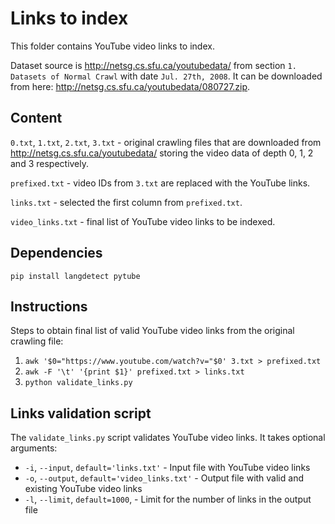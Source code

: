 # Links to index #

This folder contains YouTube video links to index.

Dataset source is http://netsg.cs.sfu.ca/youtubedata/ from section `1. Datasets of Normal Crawl` with date `Jul. 27th, 2008`.
It can be downloaded from here: http://netsg.cs.sfu.ca/youtubedata/080727.zip.

## Content ##

`0.txt`, `1.txt`, `2.txt`, `3.txt` - original crawling files that are downloaded from http://netsg.cs.sfu.ca/youtubedata/ storing the video data of depth 0, 1, 2 and 3 respectively.

`prefixed.txt` - video IDs from `3.txt` are replaced with the YouTube links.

`links.txt` - selected the first column from `prefixed.txt`.

`video_links.txt` - final list of YouTube video links to be indexed.

## Dependencies ##

`pip install langdetect pytube`

## Instructions ##

Steps to obtain final list of valid YouTube video links from the original crawling file:

1. `awk '$0="https://www.youtube.com/watch?v="$0' 3.txt > prefixed.txt`
2. `awk -F '\t' '{print $1}' prefixed.txt > links.txt`
3. `python validate_links.py`

## Links validation script ##

The `validate_links.py` script validates YouTube video links. It takes optional arguments:

* `-i`, `--input`, `default='links.txt'` - Input file with YouTube video links
* `-o`, `--output`, `default='video_links.txt'` - Output file with valid and existing YouTube video links
* `-l`, `--limit`, `default=1000`, - Limit for the number of links in the output file

